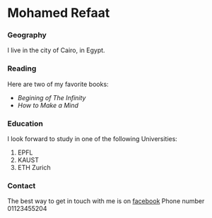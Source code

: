 # Mohamed Refaat

### Geography
I live in the city of Cairo, in Egypt.

### Reading

Here are two of my favorite books: 

- *Begining of The Infinity*
- *How to Make a Mind*

### Education

I look forward to study in one of the following Universities:

1. EPFL
2. KAUST
3. ETH Zurich

### Contact

The best way to get in touch with me is on [facebook](https://www.facebook.com/mohamedrefaattt)
Phone number 01123455204
